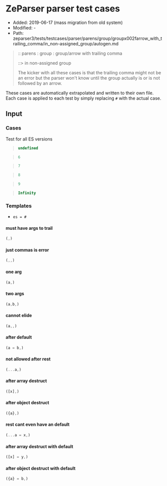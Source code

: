 # ZeParser parser test cases

- Added: 2019-06-17 (mass migration from old system)
- Modified: -
- Path: zeparser3/tests/testcases/parser/parens/group/groupx002farrow_with_trailing_comma/in_non-assigned_group/autogen.md

> :: parens : group : group/arrow with trailing comma
>
> ::> in non-assigned group
>
> The kicker with all these cases is that the trailing comma might not be an error but the parser won't know until the group actually is or is not followed by an arrow.

These cases are automatically extrapolated and written to their own file.
Each case is applied to each test by simply replacing `#` with the actual case.

## Input

### Cases

Test for all ES versions

> `````js
> undefined
> `````

> `````js
> 6
> `````

> `````js
> 7
> `````

> `````js
> 8
> `````

> `````js
> 9
> `````

> `````js
> Infinity
> `````

### Templates

- `es = #`

#### must have args to trail

`````js
(,)
`````

#### just commas is error

`````js
(,,)
`````

#### one arg

`````js
(a,)
`````

#### two args

`````js
(a,b,)
`````

#### cannot elide

`````js
(a,,)
`````

#### after default

`````js
(a = b,)
`````

#### not allowed after rest

`````js
(...a,)
`````

#### after array destruct

`````js
([x],)
`````

#### after object destruct

`````js
({a},)
`````

#### rest cant even have an default

`````js
(...a = x,)
`````

#### after array destruct with default

`````js
([x] = y,)
`````

#### after object destruct with default

`````js
({a} = b,)
`````
